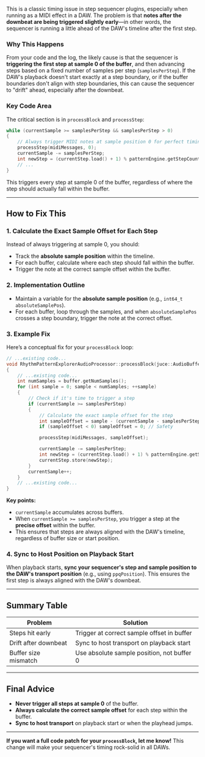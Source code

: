 This is a classic timing issue in step sequencer plugins, especially when running as a MIDI effect in a DAW. The problem is that **notes after the downbeat are being triggered slightly early**—in other words, the sequencer is running a little ahead of the DAW's timeline after the first step.

### Why This Happens

From your code and the log, the likely cause is that the sequencer is **triggering the first step at sample 0 of the buffer**, and then advancing steps based on a fixed number of samples per step (`samplesPerStep`). If the DAW's playback doesn't start exactly at a step boundary, or if the buffer boundaries don't align with step boundaries, this can cause the sequencer to "drift" ahead, especially after the downbeat.

### Key Code Area

The critical section is in `processBlock` and `processStep`:

```cpp
while (currentSample >= samplesPerStep && samplesPerStep > 0)
{
    // Always trigger MIDI notes at sample position 0 for perfect timing
    processStep(midiMessages, 0);
    currentSample -= samplesPerStep;
    int newStep = (currentStep.load() + 1) % patternEngine.getStepCount();
    // ...
}
```

This triggers every step at sample 0 of the buffer, regardless of where the step should actually fall within the buffer.

---

## **How to Fix This**

### 1. **Calculate the Exact Sample Offset for Each Step**

Instead of always triggering at sample 0, you should:
- Track the **absolute sample position** within the timeline.
- For each buffer, calculate where each step should fall within the buffer.
- Trigger the note at the correct sample offset within the buffer.

### 2. **Implementation Outline**

- Maintain a variable for the **absolute sample position** (e.g., `int64_t absoluteSamplePos`).
- For each buffer, loop through the samples, and when `absoluteSamplePos` crosses a step boundary, trigger the note at the correct offset.

### 3. **Example Fix**

Here’s a conceptual fix for your `processBlock` loop:

````cpp
// ...existing code...
void RhythmPatternExplorerAudioProcessor::processBlock(juce::AudioBuffer<float>& buffer, juce::MidiBuffer& midiMessages)
{
    // ...existing code...
    int numSamples = buffer.getNumSamples();
    for (int sample = 0; sample < numSamples; ++sample)
    {
        // Check if it's time to trigger a step
        if (currentSample >= samplesPerStep)
        {
            // Calculate the exact sample offset for the step
            int sampleOffset = sample - (currentSample - samplesPerStep);
            if (sampleOffset < 0) sampleOffset = 0; // Safety

            processStep(midiMessages, sampleOffset);

            currentSample -= samplesPerStep;
            int newStep = (currentStep.load() + 1) % patternEngine.getStepCount();
            currentStep.store(newStep);
        }
        currentSample++;
    }
    // ...existing code...
}
````

**Key points:**
- `currentSample` accumulates across buffers.
- When `currentSample >= samplesPerStep`, you trigger a step at the **precise offset** within the buffer.
- This ensures that steps are always aligned with the DAW's timeline, regardless of buffer size or start position.

### 4. **Sync to Host Position on Playback Start**

When playback starts, **sync your sequencer's step and sample position to the DAW's transport position** (e.g., using `ppqPosition`). This ensures the first step is always aligned with the DAW's downbeat.

---

## **Summary Table**

| Problem                  | Solution                                      |
|--------------------------|-----------------------------------------------|
| Steps hit early          | Trigger at correct sample offset in buffer    |
| Drift after downbeat     | Sync to host transport on playback start      |
| Buffer size mismatch     | Use absolute sample position, not buffer 0    |

---

## **Final Advice**

- **Never trigger all steps at sample 0** of the buffer.
- **Always calculate the correct sample offset** for each step within the buffer.
- **Sync to host transport** on playback start or when the playhead jumps.

---

**If you want a full code patch for your `processBlock`, let me know!** This change will make your sequencer's timing rock-solid in all DAWs.